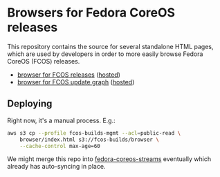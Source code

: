 # Browsers for Fedora CoreOS releases

This repository contains the source for several standalone HTML pages, which are used by developers in order to more easily browse Fedora CoreOS (FCOS) releases.

 * [browser for FCOS releases](./browser) ([hosted](https://builds.coreos.fedoraproject.org/browser))
 * [browser for FCOS update graph](./graph) ([hosted](https://builds.coreos.fedoraproject.org/graph))

## Deploying

Right now, it's a manual process. E.g.:

```sh
aws s3 cp --profile fcos-builds-mgmt --acl=public-read \
    browser/index.html s3://fcos-builds/browser \
    --cache-control max-age=60
```

We might merge this repo into
[fedora-coreos-streams](https://github.com/coreos/fedora-coreos-streams)
eventually which already has auto-syncing in place.
